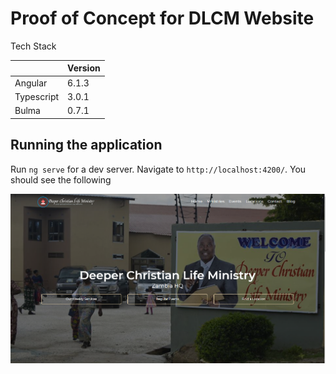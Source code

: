 # Proof of Concept for DLCM Website

Tech Stack

|               |  Version      |
| ------------- | ------------- |
| Angular       | 6.1.3         |
| Typescript    | 3.0.1         |
| Bulma         | 0.7.1         |

## Running the application

Run `ng serve` for a dev server. Navigate to `http://localhost:4200/`.
You should see the following

![Screenshot](dlcm-home.PNG)







